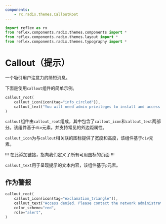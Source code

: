 ```yaml
---
components:
    - rx.radix.themes.CalloutRoot
---
```


```python exec
import reflex as rx
from reflex.components.radix.themes.components import *
from reflex.components.radix.themes.layout import *
from reflex.components.radix.themes.typography import *
```

# Callout（提示）

一个吸引用户注意力的简短消息。

下面是使用`callout`组件的简单示例。

```python demo
callout_root(
    callout_icon(icon(tag="info_circled")),
    callout_text("You will need admin privileges to install and access this application."),
)
```

`callout`组件由`callout_root`组成，其中包含了`callout_icon`和`callout_text`两部分。该组件基于`div`元素，并支持常见的外边距属性。

`callout_icon`为与`callout`相关联的图标提供了宽度和高度，该组件基于`div`元素。

!!! 在此添加链接，指向我们定义了所有可用图标的页面 !!!

`callout_text`用于呈现提示的文本内容，该组件基于`p`元素。


## 作为警报

```python demo
callout_root(
    callout_icon(icon(tag="exclamation_triangle")),
    callout_text("Access denied. Please contact the network administrator to view this page."),
    color_scheme="red",
    role="alert",
)
```

